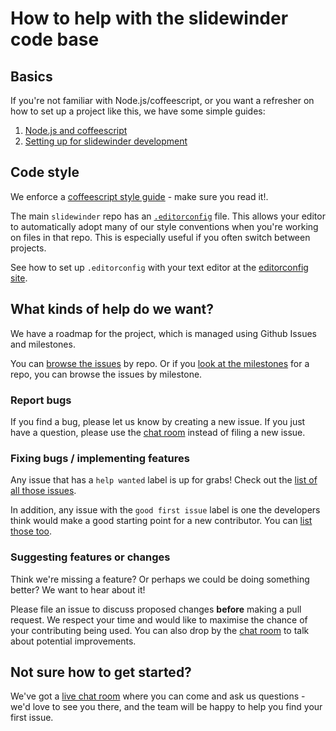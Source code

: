 # How to help with the slidewinder code base

## Basics

If you're not familiar with Node.js/coffeescript, or you want a refresher on how to set up a project like this, we have some simple guides:

1. [Node.js and coffeescript](code/00_node_and_coffeescript.html)
2. [Setting up for slidewinder development](code/01_setting_up.html)

## Code style

We enforce a [coffeescript style guide](code/02_style_guide.html) - make sure you read it!.

The main `slidewinder` repo has an [`.editorconfig`](https://github.com/slidewinder/slidewinder/blob/master/.editorconfig) file. This allows your editor to automatically adopt many of our style conventions when you're working on files in that repo. This is especially useful if you often switch between projects.

See how to set up `.editorconfig` with your text editor at the [editorconfig site](http://editorconfig.org/).

## What kinds of help do we want?

We have a roadmap for the project, which is managed using Github Issues and milestones.

You can [browse the issues](https://github.com/slidewinder/slidewinder/issues
) by repo. Or if you [look at the milestones](https://github.com/slidewinder/slidewinder/milestones) for a repo, you can browse the issues by milestone.

### Report bugs

If you find a bug, please let us know by creating a new issue. If you just have a question, please use the [chat room](https://gitter.im/slidewinder/slidewinder) instead of filing a new issue.

### Fixing bugs / implementing features

Any issue that has a `help wanted` label is up for grabs! Check out the [list of all those issues](https://github.com/search?utf8=%E2%9C%93&q=user%3Aslidewinder+label%3A%22help+wanted%22&type=Issues&ref=searchresults).

In addition, any issue with the `good first issue` label is one the developers think would make a good starting point for a new contributor. You can [list those too](https://github.com/search?utf8=%E2%9C%93&q=user%3Aslidewinder+label%3A%22good+first+issue%22&type=Issues&ref=searchresults).

### Suggesting features or changes

Think we're missing a feature? Or perhaps we could be doing something better? We want to hear about it!

Please file an issue to discuss proposed changes **before** making a pull request. We respect your time and would like to maximise the chance of your contributing being used. You can also drop by the [chat room](https://gitter.im/slidewinder/slidewinder) to talk about potential improvements.

## Not sure how to get started?

We've got a [live chat room](https://gitter.im/slidewinder/slidewinder) where you can come and ask us questions - we'd love to see you there, and the team will be happy to help you find your first issue.
